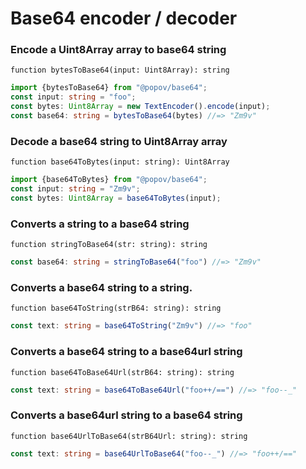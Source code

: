 # Base64 encoder / decoder

### Encode a Uint8Array array to base64 string

`function bytesToBase64(input: Uint8Array): string`

```typescript
import {bytesToBase64} from "@popov/base64";
const input: string = "foo";
const bytes: Uint8Array = new TextEncoder().encode(input);
const base64: string = bytesToBase64(bytes) //=> "Zm9v"
```

### Decode a base64 string to Uint8Array array

`function base64ToBytes(input: string): Uint8Array`

```typescript
import {base64ToBytes} from "@popov/base64";
const input: string = "Zm9v";
const bytes: Uint8Array = base64ToBytes(input);
```

### Converts a string to a base64 string

`function stringToBase64(str: string): string`

```typescript
const base64: string = stringToBase64("foo") //=> "Zm9v"
```

### Converts a base64 string to a string.

`function base64ToString(strB64: string): string`

```typescript
const text: string = base64ToString("Zm9v") //=> "foo"
```

### Converts a base64 string to a base64url string

`function base64ToBase64Url(strB64: string): string`

```typescript
const text: string = base64ToBase64Url("foo++/==") //=> "foo--_"
```

### Converts a base64url string to a base64 string

`function base64UrlToBase64(strB64Url: string): string`

```typescript
const text: string = base64UrlToBase64("foo--_") //=> "foo++/=="
```
